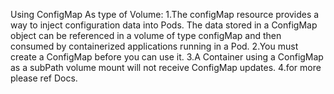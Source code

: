 Using ConfigMap As type of Volume:
1.The configMap resource provides a way to inject configuration data into Pods. The data stored in a ConfigMap object can be referenced in a volume of type configMap and then consumed by containerized applications running in a Pod.
2.You must create a ConfigMap before you can use it.
3.A Container using a ConfigMap as a subPath volume mount will not receive ConfigMap updates.
4.for more please ref Docs.
